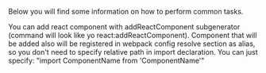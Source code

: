 Below you will find some information on how to perform common tasks.

You can add react component with addReactComponent subgenerator (command will look like yo react:addReactComponent).
Component that will be added also will be registered in webpack config resolve section as alias, so you don't need to specify relative path in import declaration.
You can just specify: "import ComponentName from 'ComponentName'"
